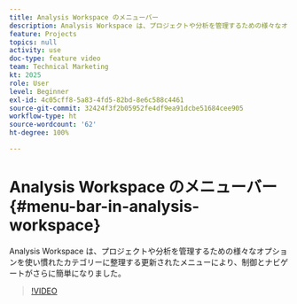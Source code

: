 ```yaml
---
title: Analysis Workspace のメニューバー
description: Analysis Workspace は、プロジェクトや分析を管理するための様々なオプションを使い慣れたカテゴリーに整理する更新されたメニューにより、制御とナビゲートがさらに簡単になりました。
feature: Projects
topics: null
activity: use
doc-type: feature video
team: Technical Marketing
kt: 2025
role: User
level: Beginner
exl-id: 4c05cff8-5a83-4fd5-82bd-8e6c588c4461
source-git-commit: 32424f3f2b05952fe4df9ea91dcbe51684cee905
workflow-type: ht
source-wordcount: '62'
ht-degree: 100%

---
```


# Analysis Workspace のメニューバー {#menu-bar-in-analysis-workspace}

Analysis Workspace は、プロジェクトや分析を管理するための様々なオプションを使い慣れたカテゴリーに整理する更新されたメニューにより、制御とナビゲートがさらに簡単になりました。

>[!VIDEO](https://video.tv.adobe.com/v/23965/?quality=12)
